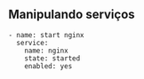 ## Manipulando serviços

```shell
- name: start nginx
  service:
    name: nginx
    state: started
    enabled: yes
```